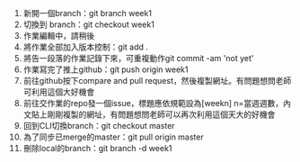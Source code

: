 

1. 新開一個branch：git branch week1
2. 切換到 branch：git checkout week1
3. 作業編輯中，請稍後
4. 將作業全部加入版本控制：git add .
5. 將告一段落的作業記錄下來，可重複動作git commit -am 'not yet'
6. 作業寫完了推上github：git push origin week1
7. 前往github按下compare and pull request，然後複製網址。有問題想問老師可利用這個大好機會
8. 前往交作業的repo發一個issue，標題應依規範設為[weekn] n=當週週數，內文貼上剛剛複製的網址，有問題想問老師可以再次利用這個天大的好機會
9. 回到CLI切換branch：git checkout master
10. 為了同步已merge的master：git pull origin master
11. 刪除local的branch：git branch -d week1



